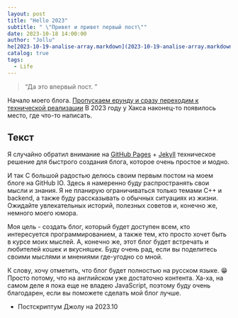 ```yaml
---
layout: post
title: "Hello 2023"
subtitle: " \"Привет и привет первый пост\""
date: 2023-10-18 14:00:00
author: "Jollu"
he[2023-10-19-analise-array.markdown](2023-10-19-analise-array.markdown)ader-img: "img/post-bg-2023.jpg"
catalog: true
tags:
  - Life
---
```


> “Да это впервый пост. ”

Начало моего блога.
[Пропускаем ерунду и сразу переходим к технической реализации](#build)
В 2023 году у Хакса наконец-то появилось место, где что-то написать.

<p id = "build"></p>

## Текст

Я случайно обратил внимание на [GitHub Pages](https://pages.github.com/) + [Jekyll](http://jekyllrb.com/) техническое
решение для быстрого создания блога, которое очень простое и модно.


И так С большой радостью делюсь своим первым постом на моем блоге на GitHub IO. Здесь я намеренно буду
распространять свои мысли и знания. Я не планирую ограничиваться только темами C++ и backend, а также буду рассказывать
о обычных ситуациях из жизни. Ожидайте увлекательных историй, полезных советов и, конечно же, немного моего юмора.

Моя цель - создать блог, который будет доступен всем, кто интересуется программированием, а также тем, кто просто хочет
быть в курсе моих мыслей. А, конечно же, этот блог будет встречать и любителей кошек и вкусняшек. Буду очень рад, если
вы поделитесь своими мыслями и мнениями где-угодно со мной.

К слову, хочу отметить, что блог будет полностью на русском языке. 😁 Просто потому, что на английском уже достаточно
контента. Ха-ха, на самом деле я пока еще не владею JavaScript, поэтому буду очень благодарен, если вы поможете сделать
мой блог лучше.

- Постскриптум Джолу на 2023.10